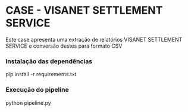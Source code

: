 # CASE - VISANET SETTLEMENT SERVICE

Este case apresenta uma extração de relatórios VISANET SETTLEMENT SERVICE e conversão destes para formato CSV

### Instalação das dependências

pip install -r requirements.txt


### Execução do pipeline

python pipeline.py

